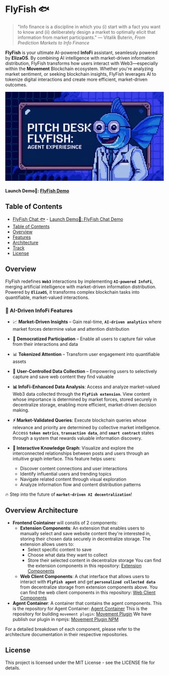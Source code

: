 # FlyFish 🐟

> "Info finance is a discipline in which you (i) start with a fact you want to know and (ii) deliberately design a market to optimally elicit that information from market participants." 
> — Vitalik Buterin, _From Prediction Markets to Info Finance_

**FlyFish** is your ultimate AI-powered **InfoFi** assistant, seamlessly powered by **ElizaOS**. By combining AI intelligence with market-driven information distribution, FlyFish transforms how users interact with Web3—especially within the **Movement** Blockchain ecosystem. Whether you're analyzing market sentiment, or seeking blockchain insights, FlyFish leverages AI to tokenize digital interactions and create more efficient, market-driven outcomes.

<p align="center">
  <a href="https://gitpoint.co/">
    <img alt="GitPoint" title="GitPoint" src="img/banner.png" width="800">
  </a>
</p>

#### Launch Demo🌈: [FlyFish Demo]()

## Table of Contents

- [FlyFish Chat 🐟](#flyfish-chat-) - [Launch Demo🌈: FlyFish Chat Demo](#launch-demo-flyfish-chat-demo)
- [Table of Contents](#table-of-contents)
- [Overview](#overview)
- [Features](#features)
- [Architecture](#architecture)
- [Track](#track)
- [License](#license)

## Overview

FlyFish redefines **`Web3`** interactions by implementing **`AI-powered InfoFi`**, merging artificial intelligence with market-driven information distribution. Powered by **`ElizaOS`**, it transforms complex blockchain tasks into quantifiable, market-valued interactions.

### 🌟 AI-Driven InfoFi Features
- 📈 **Market-Driven Insights** – Gain real-time, **`AI-driven analytics`** where market forces determine value and attention distribution
- 🔄 **Democratized Participation** – Enable all users to capture fair value from their interactions and data
- 📊 **Tokenized Attention** – Transform user engagement into quantifiable assets 
- 🎯 **User-Controlled Data Collection** – Empowering users to selectively capture and save web content they find valuable
- **📊 InfoFi-Enhanced Data Analysis**: Access and analyze market-valued Web3 data collected through the **`FlyFish extension`**. View content whose importance is determined by market forces, stored securely in decentralize storage, enabling more efficient, market-driven decision making.

- **⚡ Market-Validated Queries**: Execute blockchain queries whose relevance and priority are determined by collective market intelligence. Access **`token metrics`**, **`transaction data`**, and **`smart contract`** states through a system that rewards valuable information discovery.

- **🔗 Interactive Knowledge Graph**: Visualize and explore the interconnected relationships between posts and users through an intuitive graph interface. This feature helps users:
  - Discover content connections and user interactions
  - Identify influential users and trending topics
  - Navigate related content through visual exploration
  - Analyze information flow and content distribution patterns

🔥 Step into the future of **`market-driven AI decentralization`**!

## Overview Architecture

- **Frontend Cointainer** will constis of 2 components:
  - **Extension Components**: An extension that enables users to manually select and save website content they're interested in, storing their chosen data securely in decentralize storage. The extension allows users to:
    - Select specific content to save
    - Choose what data they want to collect
    - Store their selected content in decentralize storage
  You can find the extension components in this repository: [Extension Components](https://github.com/Weminal-labs/flyfish-extension)
  - **Web Client Components**: A chat interface that allows users to interact with **`FlyFish agent`** and get **`personalized collected data`** from decentralize storage from extension components above. You can find the web client components in this repository: [Web Client Components]()
- **Agent Container**: A container that contains the agent components.
This is the repository for Agent Container:
[Agent Container]()
This is the repository for building `movement plugin`: 
[Movement Plugin]()
We have publish our plugin in npmjs:
[Movement Plugin NPM]()

For a detailed breakdown of each component, please refer to the architecture documentation in their respective repositories.

## License

This project is licensed under the MIT License - see the LICENSE file for details.